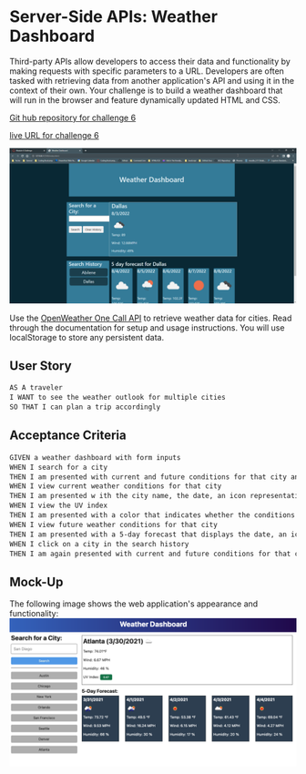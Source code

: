 # Server-Side APIs: Weather Dashboard

Third-party APIs allow developers to access their data and functionality by making requests with specific parameters to a URL. Developers are often tasked with retrieving data from another application's API and using it in the context of their own. Your challenge is to build a weather dashboard that will run in the browser and feature dynamically updated HTML and CSS.

[Git hub repository for challenge 6](https://github.com/RelentlessNC/weatherDashboard.git)

[live URL for challenge 6](https://relentlessnc.github.io/weatherDashboard/)

![screen shot of challenge 6 solution](./assets/images/2022-08-03_2-36-10.png)


Use the [OpenWeather One Call API](https://openweathermap.org/api/one-call-api) to retrieve weather data for cities. Read through the documentation for setup and usage instructions. You will use localStorage to store any persistent data.

## User Story

```md
AS A traveler
I WANT to see the weather outlook for multiple cities
SO THAT I can plan a trip accordingly
```

## Acceptance Criteria

```md
GIVEN a weather dashboard with form inputs
WHEN I search for a city
THEN I am presented with current and future conditions for that city and that city is added to the search history
WHEN I view current weather conditions for that city
THEN I am presented w ith the city name, the date, an icon representation of weather conditions, the temperature, the humidity, the wind speed, and the UV index
WHEN I view the UV index
THEN I am presented with a color that indicates whether the conditions are favorable, moderate, or severe
WHEN I view future weather conditions for that city
THEN I am presented with a 5-day forecast that displays the date, an icon representation of weather conditions, the temperature, the wind speed, and the humidity
WHEN I click on a city in the search history
THEN I am again presented with current and future conditions for that city
```

## Mock-Up

The following image shows the web application's appearance and functionality:
![image](./assets/images/06-server-side-apis-homework-demo.png)